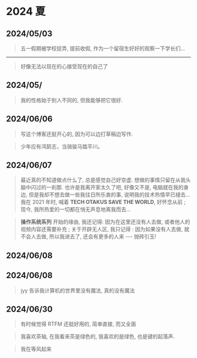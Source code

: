 # 2024 夏

## 2024/05/03

> 五一假期被学校捉弄, 提前收假, 作为一个留宿生好好的观察一下学长们...

---

> 好像无法以现在的心接受现在的自己了

## 2024/05/

> 我的性格始于别人不同的, 但我能够把它很好.

## 2024/06/06

> 写这个博客还挺开心的, 因为可以边打草稿边写作.

> 少年应有鸿鹄志，当骑骏马踏平川。

## 2024/06/07

> 最近真的不知道做点什么了, 总是感觉自己好空虚. 想做的事情只留在从我头脑中闪过的一刹那. 也许是我离开家太久了吧, 好像又不是, 电脑就在我的身边, 但是我却不想去做一些我往日所乐衷的事, 说明我的技术热情早已褪去... 我在 2021 年时, 喊着 **TECH OTAKUS SAVE THE WORLD**, 好怀念从前 ; 现今, 我所热爱的一切都在悄无声息地离我而去...

> **操作系统系列** 开始的缘由, 我还记得: 因为在这里还没有人去做, 或者他人的视频内容还需要补充 ; 关于开辟无人区, 我只记得 : 因为如果没有人去做, 就不会人去做, 所以我进去了, 还会有更多的人来 --- 抛砖引玉!

## 2024/06/08

> 

## 2024/06/08

> jyy 告诉我计算机的世界里没有魔法, 真的没有魔法

## 2024/06/30

> 有时候觉得 RTFM 还挺好用的, 简单直接, 而又全面

> 我喜欢茶轴, 在我看来茶是绿色的, 我喜欢的是绿色, 也是键的起落声.

> 我在等风起来

